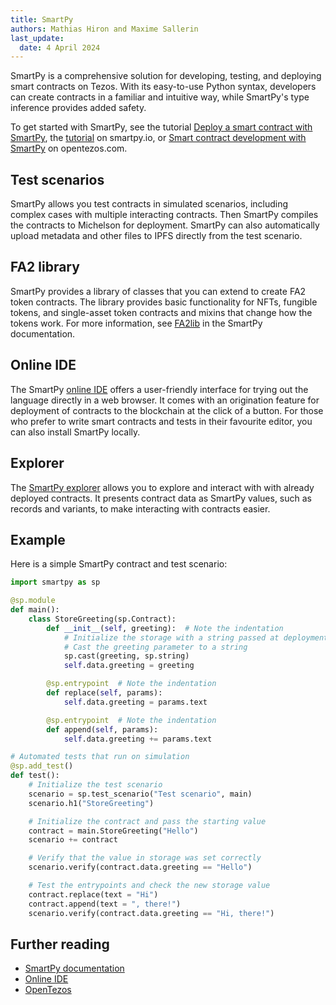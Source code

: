 ```yaml
---
title: SmartPy
authors: Mathias Hiron and Maxime Sallerin
last_update:
  date: 4 April 2024
---
```


SmartPy is a comprehensive solution for developing, testing, and deploying smart contracts on Tezos. With its easy-to-use Python syntax, developers can create contracts in a familiar and intuitive way, while SmartPy's type inference provides added safety.

To get started with SmartPy, see the tutorial [Deploy a smart contract with SmartPy](/tutorials/smart-contract/smartpy), the [tutorial](https://smartpy.io/tutorial) on smartpy.io, or [Smart contract development with SmartPy](https://opentezos.com/smartpy/write-contract-smartpy/) on opentezos.com.

## Test scenarios

SmartPy allows you test contracts in simulated scenarios, including complex cases with multiple interacting contracts. Then SmartPy compiles the contracts to Michelson for deployment. SmartPy can also automatically upload metadata and other files to IPFS directly from the test scenario.

## FA2 library

SmartPy provides a library of classes that you can extend to create FA2 token contracts. The library provides basic functionality for NFTs, fungible tokens, and single-asset token contracts and mixins that change how the tokens work. For more information, see [FA2lib](https://smartpy.io/manual/libraries/FA2-lib/overview) in the SmartPy documentation.

## Online IDE

The SmartPy [online IDE](https://smartpy.dev/ide) offers a user-friendly interface for trying out the language directly in a web browser. It comes with an origination feature for deployment of contracts to the blockchain at the click of a button. For those who prefer to write smart contracts and tests in their favourite editor, you can also install SmartPy locally.

## Explorer

The [SmartPy explorer](https://smartpy.io/explorer) allows you to explore and interact with with already deployed contracts. It presents contract data as SmartPy values, such as records and variants, to make interacting with contracts easier.

## Example

Here is a simple SmartPy contract and test scenario:

```python
import smartpy as sp

@sp.module
def main():
    class StoreGreeting(sp.Contract):
        def __init__(self, greeting):  # Note the indentation
            # Initialize the storage with a string passed at deployment time
            # Cast the greeting parameter to a string
            sp.cast(greeting, sp.string)
            self.data.greeting = greeting

        @sp.entrypoint  # Note the indentation
        def replace(self, params):
            self.data.greeting = params.text

        @sp.entrypoint  # Note the indentation
        def append(self, params):
            self.data.greeting += params.text

# Automated tests that run on simulation
@sp.add_test()
def test():
    # Initialize the test scenario
    scenario = sp.test_scenario("Test scenario", main)
    scenario.h1("StoreGreeting")

    # Initialize the contract and pass the starting value
    contract = main.StoreGreeting("Hello")
    scenario += contract

    # Verify that the value in storage was set correctly
    scenario.verify(contract.data.greeting == "Hello")

    # Test the entrypoints and check the new storage value
    contract.replace(text = "Hi")
    contract.append(text = ", there!")
    scenario.verify(contract.data.greeting == "Hi, there!")
```

## Further reading

- [SmartPy documentation](https://smartpy.io/manual/introduction/overview)
- [Online IDE](https://smartpy.dev/ide)
- [OpenTezos](https://opentezos.com/smartpy)
